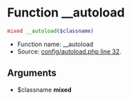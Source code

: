 Function __autoload
===========================





```php
mixed __autoload($classname)
```

* Function name: __autoload
* Source: [config/autoload.php line 32](https://github.com/PrestaShop/PrestaShop/blob/1.5.0.2/config/autoload.php#L32).

Arguments
---------

* $classname **mixed**

